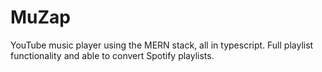 # MuZap
YouTube music player using the MERN stack, all in typescript. Full playlist functionality and able to convert Spotify playlists.
